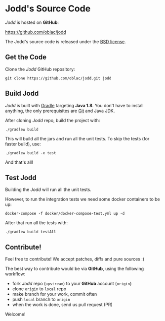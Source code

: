 # Jodd's Source Code

*Jodd* is hosted on **GitHub**:

<div class="button button-long"><a href="https://github.com/oblac/jodd">https://github.com/oblac/jodd</a></div>

The Jodd's source code is released under the [BSD license](/license.html).

## Get the Code <i class="fa fa-code-fork"></i>

Clone the *Jodd* GitHub repository:

	git clone https://github.com/oblac/jodd.git jodd

## Build Jodd <i class="fa fa-cog"></i>

*Jodd* is built with [Gradle](http://gradle.org) targeting **Java 1.8**.
You don't have to install anything, the only prerequisites are
[Git](http://help.github.com/set-up-git-redirect) and Java JDK.

After cloning *Jodd* repo, build the project with:

	./gradlew build

This will build all the jars and run all the unit tests. To skip the tests (for faster build), use:

	./gradlew build -x test

And that's all!

## Test Jodd <i class="fa fa-heartbeat"></i>

Building the *Jodd* will run all the unit tests.

However, to run the integration tests we need some docker containers to be up:

	docker-compose -f docker/docker-compose-test.yml up -d


After that run all the tests with:

	./gradlew build testAll

## Contribute! <i class="fa fa-star"></i>

Feel free to contribute! We accept patches, diffs and pure sources :)

The best way to contribute would be via **GitHub**, using the following workflow:

+ fork *Jodd* repo (<code>upstream</code>) to your **GitHub** account (`origin`)
+ clone `origin` to `local` repo
+ make branch for your work, commit often
+ push `local` branch to `origin`
+ when the work is done, send us pull request (PR)

Welcome!